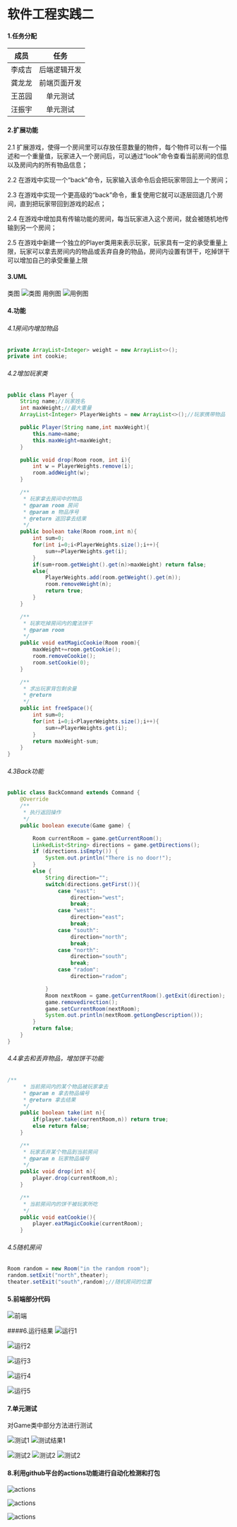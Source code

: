 # 软件工程实践二
#### 1.任务分配
| 成员 | 任务 |
|----|:----:|
| 李成吉  | 后端逻辑开发 |
| 龚龙龙  | 前端页面开发 |
| 王茁园  | 单元测试 |
| 汪振宇  | 单元测试 |

#### 2.扩展功能
2.1 扩展游戏，使得一个房间里可以存放任意数量的物件，每个物件可以有一个描述和一个重量值，玩家进入一个房间后，可以通过“look”命令查看当前房间的信息以及房间内的所有物品信息；

2.2 在游戏中实现一个“back”命令，玩家输入该命令后会把玩家带回上一个房间；

2.3 在游戏中实现一个更高级的“back”命令，重复使用它就可以逐层回退几个房间，直到把玩家带回到游戏的起点；

2.4 在游戏中增加具有传输功能的房间，每当玩家进入这个房间，就会被随机地传输到另一个房间；

2.5 在游戏中新建一个独立的Player类用来表示玩家，玩家具有一定的承受重量上限，玩家可以拿去房间内的物品或丢弃自身的物品，房间内设置有饼干，吃掉饼干可以增加自己的承受重量上限

#### 3.UML
类图
![类图](项目图片/uml类图.png)
用例图
![用例图](项目图片/uml用例图.png)
#### 4.功能
###### 4.1房间内增加物品
```java
private ArrayList<Integer> weight = new ArrayList<>();
private int cookie;
```
###### 4.2增加玩家类
```java
public class Player {
    String name;//玩家姓名
    int maxWeight;//最大重量
    ArrayList<Integer> PlayerWeights = new ArrayList<>();//玩家携带物品

    public Player(String name,int maxWeight){
        this.name=name;
        this.maxWeight=maxWeight;
    }

    public void drop(Room room, int i){
        int w = PlayerWeights.remove(i);
        room.addWeight(w);
    }

    /**
     * 玩家拿去房间中的物品
     * @param room 房间
     * @param n 物品序号
     * @return 返回拿去结果
     */
    public boolean take(Room room,int n){
        int sum=0;
        for(int i=0;i<PlayerWeights.size();i++){
            sum+=PlayerWeights.get(i);
        }
        if(sum+room.getWeight().get(n)>maxWeight) return false;
        else{
            PlayerWeights.add(room.getWeight().get(n));
            room.removeWeight(n);
            return true;
        }
    }

    /**
     * 玩家吃掉房间内的魔法饼干
     * @param room
     */
    public void eatMagicCookie(Room room){
        maxWeight+=room.getCookie();
        room.removeCookie();
        room.setCookie(0);
    }

    /**
     * 求出玩家背包剩余量
     * @return
     */
    public int freeSpace(){
        int sum=0;
        for(int i=0;i<PlayerWeights.size();i++){
            sum+=PlayerWeights.get(i);
        }
        return maxWeight-sum;
    }
}
```
###### 4.3Back功能
```java
public class BackCommand extends Command {
    @Override
    /**
     * 执行返回操作
     */
    public boolean execute(Game game) {

        Room currentRoom = game.getCurrentRoom();
        LinkedList<String> directions = game.getDirections();
        if (directions.isEmpty()) {
            System.out.println("There is no door!");
        }
        else {
            String direction="";
            switch(directions.getFirst()){
                case "east":
                    direction="west";
                    break;
                case "west":
                    direction="east";
                    break;
                case "south":
                    direction="north";
                    break;
                case "north":
                    direction="south";
                    break;
                case "radom":
                    direction="radom";

            }
            Room nextRoom = game.getCurrentRoom().getExit(direction);
            game.removedirection();
            game.setCurrentRoom(nextRoom);
            System.out.println(nextRoom.getLongDescription());
        }
        return false;
    }
}
```
###### 4.4拿去和丢弃物品，增加饼干功能
```java
/**
     * 当前房间内的某个物品被玩家拿去
     * @param n 拿去物品编号
     * @return 拿去结果
     */
    public boolean take(int n){
        if(player.take(currentRoom,n)) return true;
        else return false;
    }

    /**
     * 玩家丢弃某个物品到当前房间
     * @param n 玩家物品编号
     */
    public void drop(int n){
        player.drop(currentRoom,n);
    }

    /**
     * 当前房间内的饼干被玩家所吃
     */
    public void eatCookie(){
        player.eatMagicCookie(currentRoom);
    }
```
###### 4.5随机房间
```java
Room random = new Room("in the random room");
random.setExit("north",theater);
theater.setExit("south",random);//随机房间的位置
```
#### 5.前端部分代码
![前端](项目图片/前端.png)

####6.运行结果
![运行1](项目图片/运行1.png)

![运行2](项目图片/运行2.png)

![运行3](项目图片/运行3.png)

![运行4](项目图片/运行4.png)

![运行5](项目图片/运行5.png)

#### 7.单元测试

对Game类中部分方法进行测试

![测试1](项目图片/测试1.png)
![测试结果1](项目图片/测试1结果.png)

![测试2](项目图片/测试2.png)
![测试2](项目图片/测试2结果1.png)
![测试2](项目图片/测试2结果2.png)

#### 8.利用github平台的actions功能进行自动化检测和打包

![actions](项目图片/actions.png)

![actions](项目图片/检测.png)

![actions](项目图片/打包.png)




